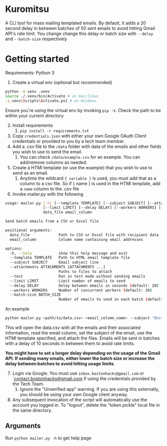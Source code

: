 # Kuromitsu
A CLI tool for mass mailing templated emails. By default, it adds a 20 second delay in between batches of 50 sent emails to avoid hitting Gmail API's rate limit. You change change this delay or batch size with `--delay` and `--batch-size` respectively


# Getting started
Requirements: Python 3

1) Create a virtual env (optional but recommended)
```bash
python -m venv .venv
source ./.venv/bin/Activate # on mac/linux
.\.venv\Scripts\Activate.ps1 # on Windows
```
Ensure you're using the virtual env by invoking `pip -V`. Check the path to be within your current directory

2) Install requirements
   1) `pip install -r requirements.txt`
3) Copy `credentials.json` with either your own Google OAuth Client credentials or provided to you by a tech team member.
4) Add a .csv file to the `/data` folder with data of the emails and other fields you wish to use to send the email.
   1) You can check `/data/example.csv` for an example. You can add/remove columns as needed.
5) Create a HTMl template (or use the example) that you wish to use to send as an email. 
   1) Anytime the wildcard `{ variable }` is used, you must add that as a column to a csv file. So if { name } is used in the HTMl template, add a `name` column to the .csv file
6) Invoke mailer.py with the following 
```bash
usage: mailer.py [-h] [--template TEMPLATE] [--subject SUBJECT] [--attachments ATTACHMENTS [ATTACHMENTS ...]] [--test]
                 [--limit LIMIT] [--delay DELAY] [--workers WORKERS] [--batch-size BATCH_SIZE]
                 data_file email_column

Send batch emails from a CSV or Excel file

positional arguments:
  data_file             Path to CSV or Excel file with recipient data
  email_column          Column name containing email addresses

options:
  -h, --help            show this help message and exit
  --template TEMPLATE   Path to HTML email template file
  --subject SUBJECT     Email subject line
  --attachments ATTACHMENTS [ATTACHMENTS ...]
                        Paths to files to attach
  --test                Run in test mode without sending emails
  --limit LIMIT         Limit number of emails to send
  --delay DELAY         Delay between emails in seconds (default: 20)
  --workers WORKERS     Number of concurrent workers (default: 20)
  --batch-size BATCH_SIZE
                        Number of emails to send in each batch (default: 50)
```
An example
```bash
python mailer.py <path/to/data.csv> <email_column_name> --subject "BostonHacks 2025 Updates" --template <path/to/template.html> --attachments <path/to/file> <path/to/file2> --delay 10
```
This will open the data.csv with all the emails and their associated information, read the email column, set the subject of the email, use the HTMl template specified, and attach the files. Emails will be sent in batches with a delay of 10 seconds in between them to avoid rate limits.

**You might have to set a longer delay depending on the usage of the Gmail API. If sending many emails, either lower the batch size or increase the delay between batches to avoid hitting usage limits**.

7) Login via Google. You must use `inbox.bostonhacks@gmail.com` or `contact.bostonhacks@gmail.com if using the credentials provided by the Tech Team. 
   1) Ignore the "Unverified app" warning. If you are using this externally, you should be using your own Google client anyway.
8) Any subsequent invocation of the script will automatically use the account you logged in. To "logout", delete the "token.pickle" local file in the same directory.

## Arguments
Run `python mailer.py -h` to get help page


